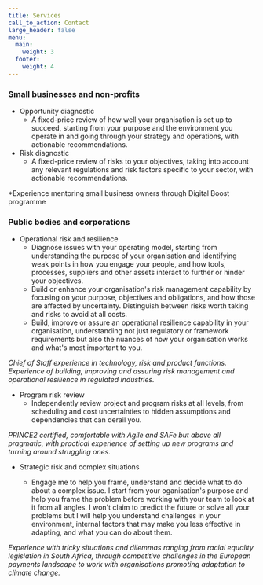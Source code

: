 ```yaml
---
title: Services
call_to_action: Contact
large_header: false
menu:
  main:
    weight: 3
  footer:
    weight: 4
---
```


### Small businesses and non-profits
- Opportunity diagnostic
	- A fixed-price review of how well your organisation is set up to succeed, starting from your purpose and the environment you operate in and going through your strategy and operations, with actionable recommendations.
- Risk diagnostic 
	- A fixed-price review of risks to your objectives, taking into account any relevant regulations and risk factors specific to your sector, with actionable recommendations.

*Experience mentoring small business owners through Digital Boost programme

### Public bodies and corporations
- Operational risk and resilience
	- Diagnose issues with your operating model, starting from understanding the purpose of your organisation and identifying weak points in how you engage your people, and how tools, processes, suppliers and other assets interact to further or hinder your objectives.
	- Build or enhance your organisation's risk management capability by focusing on your purpose, objectives and obligations, and how those are affected by uncertainty. Distinguish between risks worth taking and risks to avoid at all costs.
	- Build, improve or assure an operational resilience capability in your organisation, understanding not just regulatory or framework requirements but also the nuances of how your organisation works and what's most important to you. 

*Chief of Staff experience in technology, risk and product functions. Experience of building, improving and assuring risk management and operational resilience in regulated industries.*

- Program risk review
	- Independently review project and program risks at all levels, from scheduling and cost uncertainties to hidden assumptions and dependencies that can derail you.

*PRINCE2 certified, comfortable with Agile and SAFe but above all pragmatic, with practical experience of setting up new programs and turning around struggling ones.*

- Strategic risk and complex situations

	- Engage me to help you frame, understand and decide what to do about a complex issue. I start from your oganisation's purpose and help you frame the problem before working with your team to look at it from all angles. I won't claim to predict the future or solve all your problems but I will help you understand challenges in your environment, internal factors that may make you less effective in adapting, and what you can do about them. 

*Experience with tricky situations and dilemmas ranging from racial equality legislation in South Africa, through competitive challenges in the European payments landscape to work with organisations promoting adaptation to climate change.*

